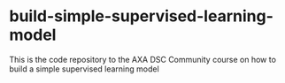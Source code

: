 # build-simple-supervised-learning-model
This is the code repository to the AXA DSC Community course on how to build a simple supervised learning model
